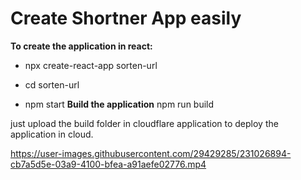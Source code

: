 # **Create Shortner App easily**
**To create the application in react:**

- npx create-react-app sorten-url

- cd sorten-url

- npm start 
**Build the application**
npm run build

just upload the build folder in cloudflare application to deploy the application in cloud.



https://user-images.githubusercontent.com/29429285/231026894-cb7a5d5e-03a9-4100-bfea-a91aefe02776.mp4

